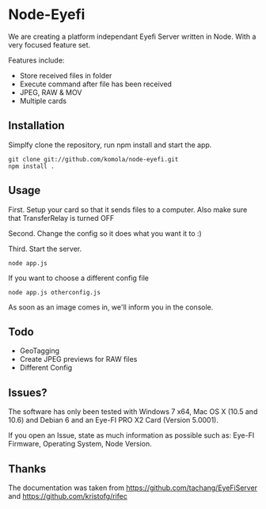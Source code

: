 # Node-Eyefi

We are creating a platform independant Eyefi Server written in Node. With a very focused feature set.

Features include:
- Store received files in folder
- Execute command after file has been received
- JPEG, RAW & MOV
- Multiple cards

## Installation

Simplfy clone the repository, run npm install and start the app.

    git clone git://github.com/komola/node-eyefi.git
    npm install .

## Usage

First. Setup your card so that it sends files to a computer. Also make sure that TransferRelay is turned OFF

Second. Change the config so it does what you want it to :)

Third. Start the server.

    node app.js

If you want to choose a different config file
    
    node app.js otherconfig.js

As soon as an image comes in, we'll inform you in the console.

## Todo

- GeoTagging
- Create JPEG previews for RAW files
- Different Config

## Issues?

The software has only been tested with Windows 7 x64, Mac OS X (10.5 and 10.6) and Debian 6 and an Eye-FI PRO X2 Card (Version 5.0001).

If you open an Issue, state as much information as possible such as: Eye-FI Firmware, Operating System, Node Version.

## Thanks

The documentation was taken from https://github.com/tachang/EyeFiServer and https://github.com/kristofg/rifec